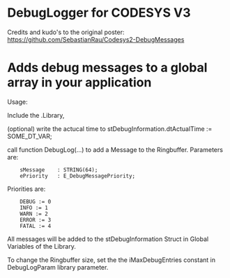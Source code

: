 # DebugLogger for CODESYS V3 

Credits and kudo's to the original poster: https://github.com/SebastianRau/Codesys2-DebugMessages


# Adds debug messages to a global array in your application

Usage:

Include the .Library,

(optional) write the actucal time to stDebugInformation.dtActualTime := SOME_DT_VAR;

call function DebugLog(...) to add a Message to the Ringbuffer. 
Parameters are:

        sMessage 	: STRING(64);
        ePriority 	: E_DebugMessagePriority;

Priorities are:

        DEBUG := 0
        INFO := 1
        WARN := 2
        ERROR := 3
        FATAL := 4

All messages will be added to the stDebugInformation Struct in Global Variables of the Library.

To change the Ringbuffer size, set the the iMaxDebugEntries constant in DebugLogParam library parameter.

